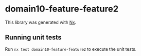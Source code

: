 # domain10-feature-feature2

This library was generated with [Nx](https://nx.dev).

## Running unit tests

Run `nx test domain10-feature-feature2` to execute the unit tests.
